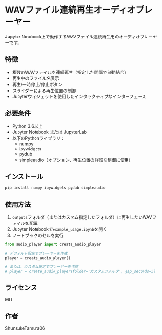 # WAVファイル連続再生オーディオプレーヤー

Jupyter Notebook上で動作するWAVファイル連続再生用のオーディオプレーヤーです。

## 特徴

- 複数のWAVファイルを連続再生（指定した間隔で自動結合）
- 再生中のファイル名表示
- 再生/一時停止/停止ボタン
- スライダーによる再生位置の制御
- Jupyterウィジェットを使用したインタラクティブなインターフェース

## 必要条件

- Python 3.6以上
- Jupyter Notebook または JupyterLab
- 以下のPythonライブラリ：
  - numpy
  - ipywidgets
  - pydub
  - simpleaudio（オプション、再生位置の詳細な制御に使用）

## インストール

```bash
pip install numpy ipywidgets pydub simpleaudio
```

## 使用方法

1. `outputs`フォルダ（またはカスタム指定したフォルダ）に再生したいWAVファイルを配置
2. Jupyter Notebookで`example_usage.ipynb`を開く
3. ノートブックのセルを実行

```python
from audio_player import create_audio_player

# デフォルト設定でプレーヤーを作成
player = create_audio_player()

# または、カスタム設定でプレーヤーを作成
# player = create_audio_player(folder='カスタムフォルダ', gap_seconds=5)
```

## ライセンス

MIT

## 作者

ShunsukeTamura06